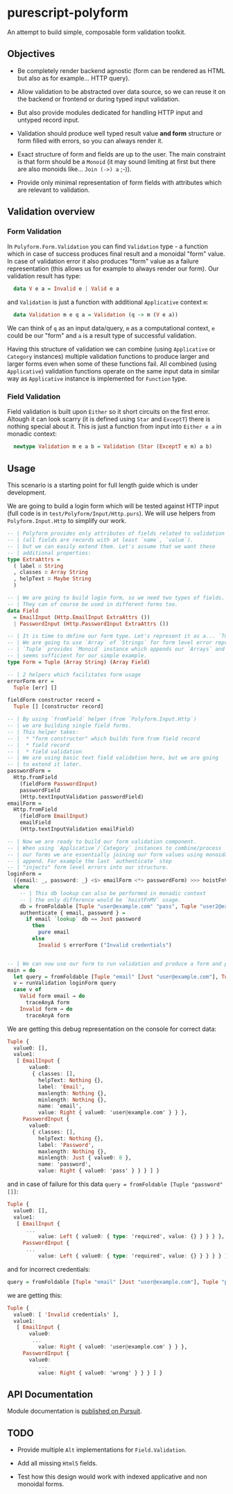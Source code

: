 # purescript-polyform

An attempt to build simple, composable form validation toolkit.

## Objectives

  * Be completely render backend agnostic (form can be rendered as HTML but also as for example... HTTP query).

  * Allow validation to be abstracted over data source, so we can reuse it on the backend or frontend or during typed input validation.

  * But also provide modules dedicated for handling HTTP input and untyped record input.

  * Validation should produce well typed result value __and form__ structure or form filled with errors, so you can always render it.

  * Exact structure of form and fields are up to the user. The main constraint is that form should be a `Monoid` (it may sound limiting at first but there are also monoids like... `Join (->) a` ;-)).

  * Provide only minimal representation of form fields with attributes which are relevant to validation.

## Validation overview

### Form Validation

  In `Polyform.Form.Validation` you can find `Validation` type - a function which in case of success produces final result and a monoidal "form" value. In case of validation error it also produces "form" value as a failure representation (this allows us for example to always render our form). Our validation result has type:

  ```purescript
    data V e a = Invalid e | Valid e a
  ```

and `Validation` is just a function with additional `Applicative` context `m`:

  ```purescript
    data Validation m e q a = Validation (q -> m (V e a))
  ```
  We can think of `q` as an input data/query, `m` as a computational context, `e` could be our "form" and `a` is a result type of successful validation.

  Having this structure of validation we can combine (using `Applicative` or `Category` instances) multiple validation functions to produce larger and larger forms even when some of these functions fail. All combined (using `Applicative`) validation functions operate on the same input data in similar way as `Applicative` instance is implemented for `Function` type.

### Field Validation

  Field validation is built upon `Either` so it short circuits on the first error. Altough it can look scarry (it is defined using `Star` and `ExceptT`) there is nothing special about it. This is just a function from input into `Either e a` in monadic context:

  ```purescript
    newtype Validation m e a b = Validation (Star (ExceptT e m) a b)
  ```

## Usage

This scenario is a starting point for full length guide which is under development.

We are going to build a login form which will be tested against HTTP input (full code is in `test/Polyform/Input/Http.purs`). We will use helpers from `Polyform.Input.Http` to simplify our work.

  ```purescript
  -- | Polyform provides only attributes of fields related to validation
  -- | (all fields are records with at least `name`, `value`).
  -- | but we can easily extend them. Let's assume that we want these
  -- | additional properties:
  type ExtraAttrs =
    ( label ∷ String
    , classes ∷ Array String
    , helpText ∷ Maybe String
    )

  -- | We are going to build login form, so we need two types of fields.
  -- | They can of course be used in different forms too.
  data Field
    = EmailInput (Http.EmailInput ExtraAttrs ())
    | PasswordInput (Http.PasswordInput ExtraAttrs ())

  -- | It is time to define our form type. Let's represent it as a... `Tuple` :-)
  -- | We are going to use `Array` of `Strings` for form level error representation.
  -- | `Tuple` provides `Monoid` instance which appends our `Arrays` and it
  -- | seems sufficient for our simple example.
  type Form = Tuple (Array String) (Array Field)

  -- | 2 helpers which facilitates form usage
  errorForm err =
    Tuple [err] []

  fieldForm constructor record =
    Tuple [] [constructor record]

  -- | By using `fromField` helper (from `Polyform.Input.Http`)
  -- | we are building single field forms.
  -- | This helper takes:
  -- |  * "form constructor" which builds form from field record
  -- |  * field record
  -- |  * field validation
  -- | We are using basic text field validation here, but we are going
  -- | to extend it later.
  passwordForm =
    Http.fromField
      (fieldForm PasswordInput)
      passwordField
      (Http.textInputValidation passwordField)
  emailForm =
    Http.fromField
      (fieldForm EmailInput)
      emailField
      (Http.textInputValidation emailField)

  -- | Now we are ready to build our form validation component.
  -- | When using `Applicative`/`Category` instances to combine/process
  -- | our forms we are essentially joining our form values using monoidal
  -- | append. For example the last `authenticate` step
  -- | "injects" form level errors into our structure.
  loginForm =
    ({email: _, password: _} <$> emailForm <*> passwordForm) >>> hoistFnV authenticate
    where
      -- | This db lookup can also be performed in monadic context
      -- | the only difference would be `hoistFnMV` usage.
      db = fromFoldable [Tuple "user@example.com" "pass", Tuple "user2@example.com" "pass"]
      authenticate { email, password } =
        if email `lookup` db == Just password
          then
            pure email
          else
            Invalid $ errorForm ("Invalid credentials")


  -- | We can now use our form to run validation and produce a form and potential result
  main = do
    let query = fromFoldable [Tuple "email" [Just "user@example.com"], Tuple "password" [Just "pass"]]
    v ← runValidation loginForm query
    case v of
      Valid form email → do
        traceAnyA form
      Invalid form → do
        traceAnyA form
  ```

We are getting this debug representation on the console for correct data:


  ``` purescript
  Tuple {
    value0: [],
    value1:
     [ EmailInput {
         value0:
          { classes: [],
            helpText: Nothing {},
            label: 'Email',
            maxlength: Nothing {},
            minlength: Nothing {},
            name: 'email',
            value: Right { value0: 'user@example.com' } } },
       PasswordInput {
         value0:
          { classes: [],
            helpText: Nothing {},
            label: 'Password',
            maxlength: Nothing {},
            minlength: Just { value0: 8 },
            name: 'password',
            value: Right { value0: 'pass' } } } ] }
  ```

and in case of failure for this data `query = fromFoldable [Tuple "password" []]`:

  ```purescript
  Tuple {
    value0: [],
    value1:
     [ EmailInput {
        ...
            value: Left { value0: { type: 'required', value: {} } } } },
       PasswordInput {
        ...
            value: Left { value0: { type: 'required', value: {} } } } } ] }
  ```

and for incorrect credentials:

  ```purescript
  query = fromFoldable [Tuple "email" [Just "user@example.com"], Tuple "password" [Just "wrong"]]
  ```

we are getting this:

  ```purescript
  Tuple {
    value0: [ 'Invalid credentials' ],
    value1:
     [ EmailInput {
         value0:
          ...
            value: Right { value0: 'user@example.com' } } },
       PasswordInput {
         value0:
            ...
            value: Right { value0: 'wrong' } } } ] }
  ```


## API Documentation

Module documentation is [published on Pursuit](http://pursuit.purescript.org/packages/purescript-polyform).

## TODO

- Provide multiple `Alt` implementations for `Field.Validation`.

- Add all missing `Html5` fields.

- Test how this design would work with indexed applicative and non monoidal forms.

